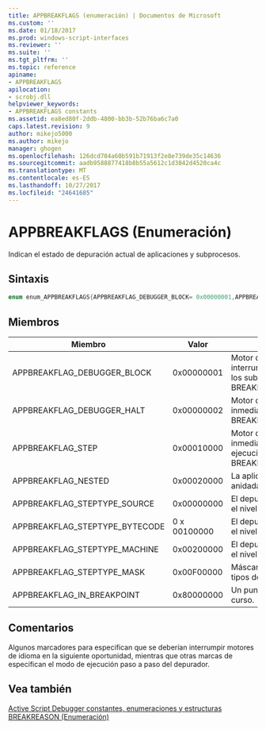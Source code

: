 ```yaml
---
title: APPBREAKFLAGS (enumeración) | Documentos de Microsoft
ms.custom: ''
ms.date: 01/18/2017
ms.prod: windows-script-interfaces
ms.reviewer: ''
ms.suite: ''
ms.tgt_pltfrm: ''
ms.topic: reference
apiname:
- APPBREAKFLAGS
apilocation:
- scrobj.dll
helpviewer_keywords:
- APPBREAKFLAGS constants
ms.assetid: ea8ed80f-2ddb-4800-bb3b-52b76ba6c7a0
caps.latest.revision: 9
author: mikejo5000
ms.author: mikejo
manager: ghogen
ms.openlocfilehash: 126dcd704a60b591b71913f2e8e739de35c14636
ms.sourcegitcommit: aadb9588877418b8b55a5612c1d3842d4520ca4c
ms.translationtype: MT
ms.contentlocale: es-ES
ms.lasthandoff: 10/27/2017
ms.locfileid: "24641685"
---
```

# <a name="appbreakflags-enumeration"></a>APPBREAKFLAGS (Enumeración)
Indican el estado de depuración actual de aplicaciones y subprocesos.  
  
## <a name="syntax"></a>Sintaxis  
  
```cpp  
enum enum_APPBREAKFLAGS{APPBREAKFLAG_DEBUGGER_BLOCK= 0x00000001,APPBREAKFLAG_DEBUGGER_HALT= 0x00000002,APPBREAKFLAG_STEP= 0x00010000,APPBREAKFLAG_NESTED= 0x00020000,APPBREAKFLAG_STEPTYPE_SOURCE= 0x00000000,APPBREAKFLAG_STEPTYPE_BYTECODE= 0x00100000,APPBREAKFLAG_STEPTYPE_MACHINE= 0x00200000,APPBREAKFLAG_STEPTYPE_MASK= 0x00F00000,APPBREAKFLAG_IN_BREAKPOINT= 0x80000000};  
```  
  
## <a name="members"></a>Miembros  
  
|Miembro|Valor|Descripción|  
|------------|-----------|-----------------|  
|APPBREAKFLAG_DEBUGGER_BLOCK|0x00000001|Motor del lenguaje se debería interrumpir inmediatamente en todos los subprocesos con BREAKREASON_DEBUGGER_BLOCK.|  
|APPBREAKFLAG_DEBUGGER_HALT|0x00000002|Motor de idioma se debe interrumpir inmediatamente con BREAKREASON_DEBUGGER_HALT.|  
|APPBREAKFLAG_STEP|0x00010000|Motor del lenguaje debe interrumpa inmediatamente en el subproceso de ejecución paso a paso con BREAKREASON_STEP.|  
|APPBREAKFLAG_NESTED|0x00020000|La aplicación está en ejecución anidada en un punto de interrupción.|  
|APPBREAKFLAG_STEPTYPE_SOURCE|0x00000000|El depurador es seguir los pasos en el nivel de origen.|  
|APPBREAKFLAG_STEPTYPE_BYTECODE|0 x 00100000|El depurador es seguir los pasos en el nivel de código de bytes.|  
|APPBREAKFLAG_STEPTYPE_MACHINE|0x00200000|El depurador es seguir los pasos en el nivel de equipo.|  
|APPBREAKFLAG_STEPTYPE_MASK|0x00F00000|Máscara de la factorización de los tipos de paso.|  
|APPBREAKFLAG_IN_BREAKPOINT|0x80000000|Un punto de interrupción está en curso.|  
  
## <a name="remarks"></a>Comentarios  
 Algunos marcadores para especifican que se deberían interrumpir motores de idioma en la siguiente oportunidad, mientras que otras marcas de especifican el modo de ejecución paso a paso del depurador.  
  
## <a name="see-also"></a>Vea también  
 [Active Script Debugger constantes, enumeraciones y estructuras](../../winscript/reference/active-script-debugger-constants-enumerations-and-structures.md)   
 [BREAKREASON (Enumeración)](../../winscript/reference/breakreason-enumeration.md)